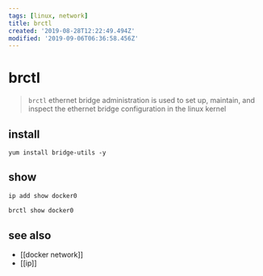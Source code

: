 ```yaml
---
tags: [linux, network]
title: brctl
created: '2019-08-28T12:22:49.494Z'
modified: '2019-09-06T06:36:58.456Z'
---
```


# brctl

> `brctl` ethernet bridge administration is used to set up, maintain, and inspect the ethernet bridge configuration in the linux kernel

## install 
`yum install bridge-utils -y`

## show
```sh
ip add show docker0

brctl show docker0
```

## see also
- [[docker network]]
- [[ip]]

